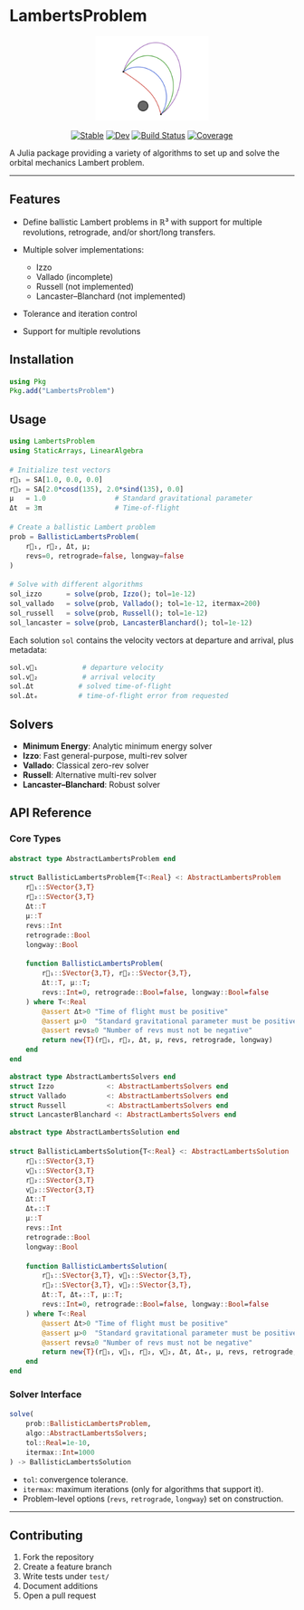 # LambertsProblem


<div align="center">
    <picture>
      <source media="(prefers-color-scheme: dark)" 
        srcset="assets/icon.svg" >
      <img alt="" 
        src="assets/icon.svg" height="150">
    </picture>
</div>


<div align="center">

[![Stable](https://img.shields.io/badge/docs-stable-blue.svg)](https://burtony3.github.io/LambertsProblem.jl/stable/)
[![Dev](https://img.shields.io/badge/docs-dev-blue.svg)](https://burtony3.github.io/LambertsProblem.jl/dev/)
[![Build Status](https://github.com/burtony3/LambertsProblem.jl/actions/workflows/CI.yml/badge.svg?branch=main)](https://github.com/burtony3/LambertsProblem.jl/actions/workflows/CI.yml?query=branch%3Amain)
[![Coverage](https://codecov.io/gh/burtony3/LambertsProblem.jl/branch/main/graph/badge.svg)](https://codecov.io/gh/burtony3/LambertsProblem.jl)

</div>

A Julia package providing a variety of algorithms to set up and solve the orbital mechanics Lambert problem.

---

## Features

* Define ballistic Lambert problems in ℝ³ with support for multiple revolutions, retrograde, and/or short/long transfers.
* Multiple solver implementations:

  * Izzo
  * Vallado (incomplete)
  * Russell (not implemented)
  * Lancaster–Blanchard (not implemented)

* Tolerance and iteration control
* Support for multiple revolutions

## Installation

```julia
using Pkg
Pkg.add("LambertsProblem")
```

## Usage

```julia
using LambertsProblem
using StaticArrays, LinearAlgebra

# Initialize test vectors
r⃗₁ = SA[1.0, 0.0, 0.0]
r⃗₂ = SA[2.0*cosd(135), 2.0*sind(135), 0.0]
μ   = 1.0                 # Standard gravitational parameter
Δt  = 3π                  # Time-of-flight

# Create a ballistic Lambert problem
prob = BallisticLambertsProblem(
    r⃗₁, r⃗₂, Δt, μ;
    revs=0, retrograde=false, longway=false
)

# Solve with different algorithms
sol_izzo      = solve(prob, Izzo(); tol=1e-12)
sol_vallado   = solve(prob, Vallado(); tol=1e-12, itermax=200)
sol_russell   = solve(prob, Russell(); tol=1e-12)
sol_lancaster = solve(prob, LancasterBlanchard(); tol=1e-12)
```

Each solution `sol` contains the velocity vectors at departure and arrival, plus metadata:

```julia
sol.v⃗₁           # departure velocity
sol.v⃗₂           # arrival velocity
sol.Δt           # solved time-of-flight
sol.Δtₑ          # time-of-flight error from requested
```

## Solvers

* **Minimum Energy**: Analytic minimum energy solver
* **Izzo**: Fast general-purpose, multi-rev solver
* **Vallado**: Classical zero-rev solver
* **Russell**: Alternative multi-rev solver
* **Lancaster–Blanchard**: Robust solver

## API Reference

### Core Types

```julia
abstract type AbstractLambertsProblem end

struct BallisticLambertsProblem{T<:Real} <: AbstractLambertsProblem
    r⃗₁::SVector{3,T}
    r⃗₂::SVector{3,T}
    Δt::T
    μ::T
    revs::Int
    retrograde::Bool
    longway::Bool
    
    function BallisticLambertsProblem(
        r⃗₁::SVector{3,T}, r⃗₂::SVector{3,T},
        Δt::T, μ::T;
        revs::Int=0, retrograde::Bool=false, longway::Bool=false
    ) where T<:Real
        @assert Δt>0 "Time of flight must be positive"
        @assert μ>0  "Standard gravitational parameter must be positive"
        @assert revs≥0 "Number of revs must not be negative"
        return new{T}(r⃗₁, r⃗₂, Δt, μ, revs, retrograde, longway)
    end
end
```

```julia
abstract type AbstractLambertsSolvers end
struct Izzo             <: AbstractLambertsSolvers end
struct Vallado          <: AbstractLambertsSolvers end
struct Russell          <: AbstractLambertsSolvers end
struct LancasterBlanchard <: AbstractLambertsSolvers end
```

```julia
abstract type AbstractLambertsSolution end

struct BallisticLambertsSolution{T<:Real} <: AbstractLambertsSolution
    r⃗₁::SVector{3,T}
    v⃗₁::SVector{3,T}
    r⃗₂::SVector{3,T}
    v⃗₂::SVector{3,T}
    Δt::T
    Δtₑ::T
    μ::T
    revs::Int
    retrograde::Bool
    longway::Bool

    function BallisticLambertsSolution(
        r⃗₁::SVector{3,T}, v⃗₁::SVector{3,T},
        r⃗₂::SVector{3,T}, v⃗₂::SVector{3,T},
        Δt::T, Δtₑ::T, μ::T;
        revs::Int=0, retrograde::Bool=false, longway::Bool=false
    ) where T<:Real
        @assert Δt>0 "Time of flight must be positive"
        @assert μ>0  "Standard gravitational parameter must be positive"
        @assert revs≥0 "Number of revs must not be negative"
        return new{T}(r⃗₁, v⃗₁, r⃗₂, v⃗₂, Δt, Δtₑ, μ, revs, retrograde, longway)
    end
end
```

### Solver Interface

```julia
solve(
    prob::BallisticLambertsProblem,
    algo::AbstractLambertsSolvers;
    tol::Real=1e-10,
    itermax::Int=1000
) -> BallisticLambertsSolution
```

* `tol`: convergence tolerance.
* `itermax`: maximum iterations (only for algorithms that support it).
* Problem-level options (`revs`, `retrograde`, `longway`) set on construction.

---

## Contributing

1. Fork the repository
2. Create a feature branch
3. Write tests under `test/`
4. Document additions
5. Open a pull request
